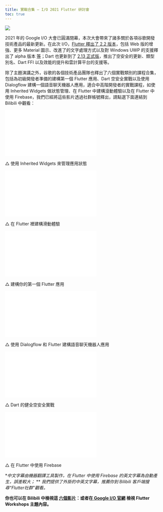 ```yaml
---
title: 實戰合集 — I/O 2021 Flutter 研討會
toc: true
---
```


![](https://devrel.andfun.cn/devrel/posts/2021/06/mjy4VZ.jpeg)

2021 年的 Google I/O 大會已圓滿閉幕，本次大會帶來了諸多關於各項谷歌開發技術產品的最新更新。在此次 I/O，[Flutter 釋出了 2.2 版本](https://flutter.cn/posts/announcing-flutter-2-2?t=1)，包括 Web 版的增強、更多 Material 圖示、改進了的文字處理方式以及對 Windows UWP 的支援釋出了 alpha 版本 [等](https://flutter.cn/posts/whats-new-in-flutter-2-2?t=1)；Dart 也更新到了 [2.13 正式版](https://flutter.cn/posts/announcing-dart-2-13)，推出了空安全的更新、類型別名、Dart FFI 以及效能的提升和雲計算平台的支援等。

除了主題演講之外，谷歌的各個技術產品團隊也釋出了六個實戰類別的課程合集，包括為初級開發者準備的建構第一個 Flutter 應用、Dart 空安全實戰以及使用 Dialogflow 建構一個語音聊天機器人應用，適合中高階開發者的實戰課程，如使用 Inherited Widgets 做狀態管理、在 Flutter 中建構滾動體驗以及在 Flutter 中使用 Firebase，我們已經將這些影片透過社群帳號釋出，請點選下面連結到 Bilibili 中觀看：

<iframe src="//player.bilibili.com/player.html?aid=248744553&bvid=BV1Wv411W7yF&cid=354736130&page=1&autoplay=false" scrolling="no" border="0" frameborder="no" framespacing="0" allowfullscreen="true"> </iframe>

△ 使用 Inherited Widgets 來管理應用狀態

<iframe src="//player.bilibili.com/player.html?aid=291195426&bvid=BV11f4y187gV&cid=354814353&page=1&autoplay=false" scrolling="no" border="0" frameborder="no" framespacing="0" allowfullscreen="true"> </iframe>

△ 在 Flutter 裡建構滑動體驗

<iframe src="//player.bilibili.com/player.html?aid=846249495&bvid=BV1n54y1H7dZ&cid=354773704&page=1&autoplay=false" scrolling="no" border="0" frameborder="no" framespacing="0" allowfullscreen="true"> </iframe>

△ 建構你的第一個 Flutter 應用

<iframe src="//player.bilibili.com/player.html?aid=716190926&bvid=BV1pX4y1A7SH&cid=355145231&page=1&autoplay=false" scrolling="no" border="0" frameborder="no" framespacing="0" allowfullscreen="true"> </iframe>

△ 使用 Dialogflow 和 Flutter 建構語音聊天機器人應用

<iframe src="//player.bilibili.com/player.html?aid=888693780&bvid=BV1tK4y1u76N&cid=354814166&page=1&autoplay=false" scrolling="no" border="0" frameborder="no" framespacing="0" allowfullscreen="true"> </iframe>

△ Dart 的健全空安全實戰

<iframe src="//player.bilibili.com/player.html?aid=631219825&bvid=BV14b4y1o7Wn&cid=355066643&page=1&autoplay=false" scrolling="no" border="0" frameborder="no" framespacing="0" allowfullscreen="true"> </iframe>

△ 在 Flutter 中使用 Firebase

**中文字幕由機器翻譯工具製作，在 Flutter 中使用 Firebase 的英文字幕為自動產生，誤差較大；*
** *我們提供了外掛的中英文字幕，推薦你到 Bilibili 客戶端搜尋“Flutter社群”觀看。*

**你也可以在 Bilibili 中檢視這 [六個影片](https://space.bilibili.com/344928717/channel/detail?cid=189780)：或者在[ Google I/O 官網](https://events.google.com/io/program/content?4=topic_flutter&5=type_workshop&lng=en) 檢視 Flutter Workshops 主題內容。**
